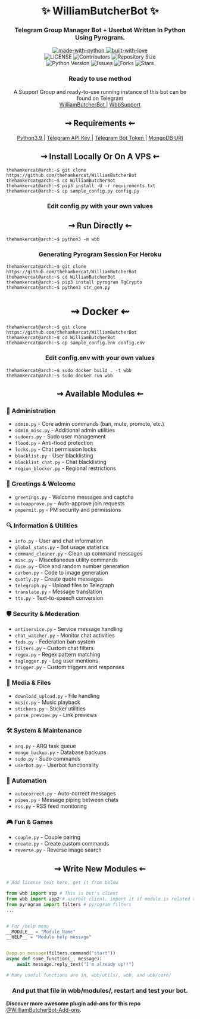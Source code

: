 <h1 align="center"> 
    ✨ WilliamButcherBot ✨ 
</h1>

<h3 align="center"> 
    Telegram Group Manager Bot + Userbot Written In Python Using Pyrogram.
</h3>

<p align="center">
    <a href="https://python.org">
        <img src="http://forthebadge.com/images/badges/made-with-python.svg" alt="made-with-python">
    </a>
    <a href="https://GitHub.com/TheHamkerCat">
        <img src="http://ForTheBadge.com/images/badges/built-with-love.svg" alt="built-with-love">
    </a> <br>
    <img src="https://img.shields.io/github/license/thehamkercat/WilliamButcherBot?style=for-the-badge&logo=appveyor" alt="LICENSE">
    <img src="https://img.shields.io/github/contributors/thehamkercat/WilliamButcherBot?style=for-the-badge&logo=appveyor" alt="Contributors">
    <img src="https://img.shields.io/github/repo-size/thehamkercat/WilliamButcherBot?style=for-the-badge&logo=appveyor" alt="Repository Size"> <br>
    <img src="https://img.shields.io/badge/python-3.9-green?style=for-the-badge&logo=appveyor" alt="Python Version">
    <img src="https://img.shields.io/github/issues/thehamkercat/WilliamButcherBot?style=for-the-badge&logo=appveyor" alt="Issues">
    <img src="https://img.shields.io/github/forks/thehamkercat/WilliamButcherBot?style=for-the-badge&logo=appveyor" alt="Forks">
    <img src="https://img.shields.io/github/stars/thehamkercat/WilliamButcherBot?style=for-the-badge&logo=appveyor" alt="Stars">
</p>

<h3 align="center"> 
    Ready to use method
</h3>

<p align="center">
    A Support Group and ready-to-use running instance of this bot can be found on Telegram <br>
    <a href="https://t.me/WilliamButcherBot"> WilliamButcherBot </a> | 
    <a href="https://t.me/wbbsupport"> WbbSupport </a>
</p>

<h2 align="center"> 
   ⇝ Requirements ⇜
</h2>

<p align="center">
    <a href="https://www.python.org/downloads/release/python-390/"> Python3.9 </a> |
    <a href="https://docs.pyrogram.org/intro/setup#api-keys"> Telegram API Key </a> |
    <a href="https://t.me/botfather"> Telegram Bot Token </a> | 
    <a href="https://telegra.ph/How-To-get-Mongodb-URI-04-06"> MongoDB URI </a>
</p>

<h2 align="center"> 
   ⇝ Install Locally Or On A VPS ⇜
</h2>

```console
thehamkercat@arch:~$ git clone https://github.com/thehamkercat/WilliamButcherBot
thehamkercat@arch:~$ cd WilliamButcherBot
thehamkercat@arch:~$ pip3 install -U -r requirements.txt
thehamkercat@arch:~$ cp sample_config.py config.py
```
 
<h3 align="center"> 
    Edit <b>config.py</b> with your own values
</h3>

<h2 align="center"> 
   ⇝ Run Directly ⇜
</h2>

```console
thehamkercat@arch:~$ python3 -m wbb
```

<h3 align="center"> 
   Generating Pyrogram Session For Heroku
</h3>

```console
thehamkercat@arch:~$ git clone https://github.com/thehamkercat/WilliamButcherBot
thehamkercat@arch:~$ cd WilliamButcherBot
thehamkercat@arch:~$ pip3 install pyrogram TgCrypto
thehamkercat@arch:~$ python3 str_gen.py
```

<h1 align="center"> 
   ⇝ Docker ⇜
</h1>

```console
thehamkercat@arch:~$ git clone https://github.com/thehamkercat/WilliamButcherBot
thehamkercat@arch:~$ cd WilliamButcherBot
thehamkercat@arch:~$ cp sample_config.env config.env
```

<h3 align="center"> 
    Edit <b> config.env </b> with your own values
</h3>

```console
thehamkercat@arch:~$ sudo docker build . -t wbb
thehamkercat@arch:~$ sudo docker run wbb
```

<h2 align="center">
   ⇝ Available Modules ⇜
</h2>

### 🤖 Administration
- `admin.py` - Core admin commands (ban, mute, promote, etc.)
- `admin_misc.py` - Additional admin utilities
- `sudoers.py` - Sudo user management
- `flood.py` - Anti-flood protection
- `locks.py` - Chat permission locks
- `blacklist.py` - User blacklisting
- `blacklist_chat.py` - Chat blacklisting
- `region_blocker.py` - Regional restrictions

### 👋 Greetings & Welcome
- `greetings.py` - Welcome messages and captcha
- `autoapprove.py` - Auto-approve join requests
- `pmpermit.py` - PM security and permissions

### 🔍 Information & Utilities
- `info.py` - User and chat information
- `global_stats.py` - Bot usage statistics
- `command_cleaner.py` - Clean up command messages
- `misc.py` - Miscellaneous utility commands
- `dice.py` - Dice and random number generation
- `carbon.py` - Code to image generation
- `quotly.py` - Create quote messages
- `telegraph.py` - Upload files to Telegraph
- `translate.py` - Message translation
- `tts.py` - Text-to-speech conversion

### 🛡️ Security & Moderation
- `antiservice.py` - Service message handling
- `chat_watcher.py` - Monitor chat activities
- `feds.py` - Federation ban system
- `filters.py` - Custom chat filters
- `regex.py` - Regex pattern matching
- `taglogger.py` - Log user mentions
- `trigger.py` - Custom triggers and responses

### 🎵 Media & Files
- `download_upload.py` - File handling
- `music.py` - Music playback
- `stickers.py` - Sticker utilities
- `parse_preview.py` - Link previews

### 🛠️ System & Maintenance
- `arq.py` - ARQ task queue
- `mongo_backup.py` - Database backups
- `sudo.py` - Sudo commands
- `userbot.py` - Userbot functionality

### 🔄 Automation
- `autocorrect.py` - Auto-correct messages
- `pipes.py` - Message piping between chats
- `rss.py` - RSS feed monitoring

### 🎮 Fun & Games
- `couple.py` - Couple pairing
- `create.py` - Create custom commands
- `reverse.py` - Reverse image search

<h2 align="center">
   ⇝ Write New Modules ⇜
</h2>

```py
# Add license text here, get it from below

from wbb import app # This is bot's client
from wbb import app2 # userbot client, import it if module is related to userbot
from pyrogram import filters # pyrogram filters
...


# For /help menu
__MODULE__ = "Module Name"
__HELP__ = "Module help message"


@app.on_message(filters.command("start"))
async def some_function(_, message):
    await message.reply_text("I'm already up!!")

# Many useful functions are in, wbb/utils/, wbb, and wbb/core/
```

<h3 align="center"> 
   And put that file in wbb/modules/, restart and test your bot.
</h3>

<b>Discover more awesome plugin add-ons for this repo</b> [@WilliamButcherBot-Add-ons](https://github.com/si-nn-er-ls/WilliamButcherBot-Add-ons).
